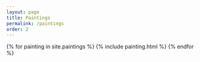 ```yaml
---
layout: page
title: Paintings
permalink: /paintings
order: 2
---
```


<!-- Generates painting listing page  -->
<div class="paintings-container">
  {% for painting in site.paintings %}
  {% include painting.html %}
  {% endfor %}
</div>